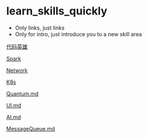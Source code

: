 # learn_skills_quickly
- Only links, just links
- Only for intro, just introduce you to a new skill area




[代码英雄](https://github.com/476678244/learn_skills_quickly/blob/main/%E4%BB%A3%E7%A0%81%E8%8B%B1%E9%9B%84.md)

[Spark](https://github.com/476678244/learn_skills_quickly/blob/main/spark.md)

[Network](https://github.com/476678244/learn_skills_quickly/blob/main/network.md)

[K8s](https://github.com/476678244/learn_skills_quickly/blob/main/K8s.md)

[Quantum.md](Quantum.md) 

[UI.md](UI.md) 

[AI.md](AI.md) 

[MessageQueue.md](MessageQueue.md) 

